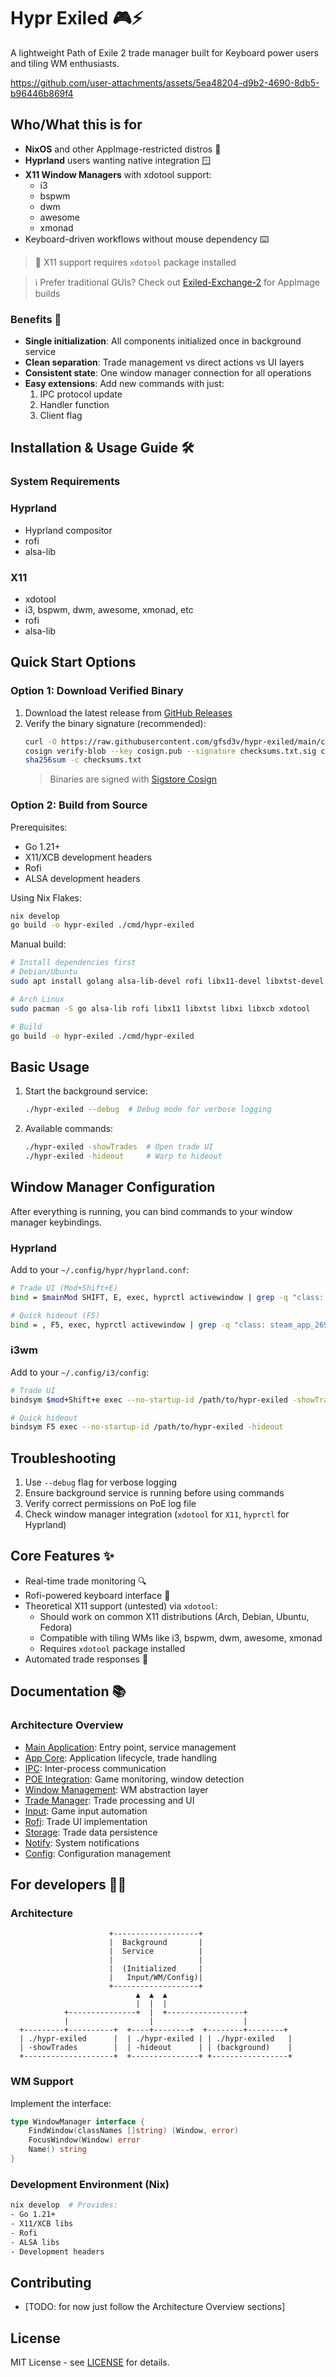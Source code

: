 # Hypr Exiled 🎮⚡

A lightweight Path of Exile 2 trade manager built for Keyboard power users and tiling WM enthusiasts.

https://github.com/user-attachments/assets/5ea48204-d9b2-4690-8db5-b96446b869f4

## Who/What this is for

- **NixOS** and other AppImage-restricted distros 🐧
- **Hyprland** users wanting native integration 🪟
- **X11 Window Managers** with xdotool support:
  - i3
  - bspwm
  - dwm
  - awesome
  - xmonad
- Keyboard-driven workflows without mouse dependency ⌨️

> 📝 X11 support requires `xdotool` package installed

> ℹ️ Prefer traditional GUIs? Check out [Exiled-Exchange-2](https://github.com/Kvan7/Exiled-Exchange-2) for AppImage builds

### Benefits 🚀

- **Single initialization**: All components initialized once in background service
- **Clean separation**: Trade management vs direct actions vs UI layers
- **Consistent state**: One window manager connection for all operations
- **Easy extensions**: Add new commands with just:
  1. IPC protocol update
  2. Handler function
  3. Client flag

## Installation & Usage Guide 🛠️

### System Requirements

### Hyprland

- Hyprland compositor
- rofi
- alsa-lib

### X11

- xdotool
- i3, bspwm, dwm, awesome, xmonad, etc
- rofi
- alsa-lib

## Quick Start Options

### Option 1: Download Verified Binary

1. Download the latest release from [GitHub Releases](https://github.com/gfsd3v/hypr-exiled/releases)
2. Verify the binary signature (recommended):
   ```bash
   curl -O https://raw.githubusercontent.com/gfsd3v/hypr-exiled/main/cosign.pub
   cosign verify-blob --key cosign.pub --signature checksums.txt.sig checksums.txt
   sha256sum -c checksums.txt
   ```
   > Binaries are signed with [Sigstore Cosign](https://docs.sigstore.dev)

### Option 2: Build from Source

Prerequisites:

- Go 1.21+
- X11/XCB development headers
- Rofi
- ALSA development headers

Using Nix Flakes:

```bash
nix develop
go build -o hypr-exiled ./cmd/hypr-exiled
```

Manual build:

```bash
# Install dependencies first
# Debian/Ubuntu
sudo apt install golang alsa-lib-devel rofi libx11-devel libxtst-devel libxi-devel libxcb-devel xdotool

# Arch Linux
sudo pacman -S go alsa-lib rofi libx11 libxtst libxi libxcb xdotool

# Build
go build -o hypr-exiled ./cmd/hypr-exiled
```

## Basic Usage

1. Start the background service:

   ```bash
   ./hypr-exiled --debug  # Debug mode for verbose logging
   ```

2. Available commands:
   ```bash
   ./hypr-exiled -showTrades  # Open trade UI
   ./hypr-exiled -hideout     # Warp to hideout
   ```

## Window Manager Configuration

After everything is running, you can bind commands to your window manager keybindings.

### Hyprland

Add to your `~/.config/hypr/hyprland.conf`:

```bash
# Trade UI (Mod+Shift+E)
bind = $mainMod SHIFT, E, exec, hyprctl activewindow | grep -q "class: steam_app_2694490" && /path/to/hypr-exiled -showTrades

# Quick hideout (F5)
bind = , F5, exec, hyprctl activewindow | grep -q "class: steam_app_2694490" && /path/to/hypr-exiled -hideout
```

### i3wm

Add to your `~/.config/i3/config`:

```bash
# Trade UI
bindsym $mod+Shift+e exec --no-startup-id /path/to/hypr-exiled -showTrades

# Quick hideout
bindsym F5 exec --no-startup-id /path/to/hypr-exiled -hideout
```

## Troubleshooting

1. Use `--debug` flag for verbose logging
2. Ensure background service is running before using commands
3. Verify correct permissions on PoE log file
4. Check window manager integration (`xdotool` for `X11`, `hyprctl` for Hyprland)

## Core Features ✨

- Real-time trade monitoring 🔍
- Rofi-powered keyboard interface 🎨
- Theoretical X11 support (untested) via `xdotool`:
  - Should work on common X11 distributions (Arch, Debian, Ubuntu, Fedora)
  - Compatible with tiling WMs like i3, bspwm, dwm, awesome, xmonad
  - Requires `xdotool` package installed
- Automated trade responses 🤖

## Documentation 📚

### Architecture Overview

- [Main Application](cmd/hypr-exiled/DOC.MD): Entry point, service management
- [App Core](internal/app/DOC.MD): Application lifecycle, trade handling
- [IPC](internal/ipc/DOC.MD): Inter-process communication
- [POE Integration](internal/poe/DOC.MD): Game monitoring, window detection
- [Window Management](internal/wm/DOC.MD): WM abstraction layer
- [Trade Manager](internal/trade_manager/DOC.MD): Trade processing and UI
- [Input](internal/input/DOC.MD): Game input automation
- [Rofi](internal/rofi/DOC.MD): Trade UI implementation
- [Storage](internal/storage/DOC.MD): Trade data persistence
- [Notify](pkg/notify/DOC.MD): System notifications
- [Config](pkg/config/DOC.MD): Configuration management

## For developers 👩‍💻

### Architecture

```
                      +-------------------+
                      |  Background       |
                      |  Service          |
                      |                   |
                      |  (Initialized     |
                      |   Input/WM/Config)|
                      +-------------------+
                            ▲  ▲  ▲
                            |  |  |
            +---------------+  |  +-----------------+
            |                  |                    |
  +---------+----------+  +----+--------+  +--------+--------+
  | ./hypr-exiled      |  | ./hypr-exiled | | ./hypr-exiled   |
  | -showTrades        |  | -hideout      | | (background)    |
  +--------------------+  +---------------+ +-----------------+
```

### WM Support

Implement the interface:

```go
type WindowManager interface {
    FindWindow(classNames []string) (Window, error)
    FocusWindow(Window) error
    Name() string
}
```

### Development Environment (Nix)

```bash
nix develop  # Provides:
- Go 1.21+
- X11/XCB libs
- Rofi
- ALSA libs
- Development headers
```

## Contributing

- [TODO: for now just follow the Architecture Overview sections]

## License

MIT License - see [LICENSE](LICENSE) for details.

